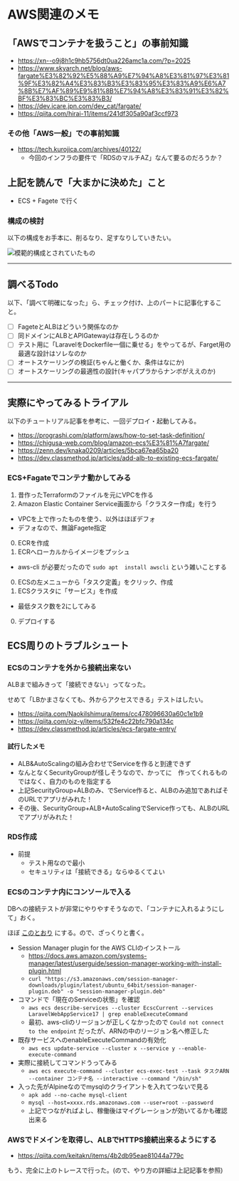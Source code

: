 # AWS関連のメモ

## 「AWSでコンテナを扱うこと」の事前知識

- https://xn--o9j8h1c9hb5756dt0ua226amc1a.com/?p=2025
- https://www.skyarch.net/blog/aws-fargate%E3%82%92%E5%88%A9%E7%94%A8%E3%81%97%E3%81%9F%E3%82%A4%E3%83%B3%E3%83%95%E3%83%A9%E6%A7%8B%E7%AF%89%E9%81%8B%E7%94%A8%E3%83%91%E3%82%BF%E3%83%BC%E3%83%B3/
- https://dev.icare.jpn.com/dev_cat/fargate/
- https://qiita.com/hirai-11/items/241df305a90af3ccf973

### その他「AWS一般」での事前知識

- https://tech.kurojica.com/archives/40122/
  - 今回のインフラの要件で「RDSのマルチAZ」なんて要るのだろうか？

## 上記を読んで「大まかに決めた」こと

- ECS + Fagete で行く

### 構成の検討

以下の構成をお手本に、削るなり、足すなりしていきたい。

![模範的構成とされていたもの](https://www.skyarch.net/blog/wp-content/uploads/2019/04/fargate.png)

---

## 調べるTodo

以下、「調べて明確になった」ら、チェック付け、上のパートに記事化すること。

- [ ] FageteとALBはどういう関係なのか
- [ ] 同ドメインにALBとAPIGatewayは存在しうるのか
- [ ] テスト用に「LaravelをDockerfile一個に乗せる」をやってるが、Farget用の最適な設計はソレなのか
- [ ] オートスケーリングの検証(ちゃんと働くか、条件はなにか)
- [ ] オートスケーリングの最適性の設計(キャパプラからナンボがええのか)

---

## 実際にやってみるトライアル

以下のチュートリアル記事を参考に、一回デプロイ・起動してみる。

- https://prograshi.com/platform/aws/how-to-set-task-definition/
- https://chigusa-web.com/blog/amazon-ecs%E3%81%A7fargate/
- https://zenn.dev/knaka0209/articles/5bca67ea65ba20
- https://dev.classmethod.jp/articles/add-alb-to-existing-ecs-fargate/

### ECS+Fagateでコンテナ動かしてみる

1. 昔作ったTerraformのファイルを元にVPCを作る
0. Amazon Elastic Container Service画面から「クラスター作成」を行う
  - VPCを上で作ったものを使う、以外はほぼデフォ
  - デフォなので、無論Fagete指定
0. ECRを作成
0. ECRへローカルからイメージをプッシュ 
  - aws-cli が必要だったので `sudo apt  install awscli` という雑いことする
0. ECSの左メニューから「タスク定義」をクリック、作成
0. ECSクラスタに「サービス」を作成 
  - 最低タスク数を2にしてみる
0. デプロイする

## ECS周りのトラブルシュート

### ECSのコンテナを外から接続出来ない

ALBまで組みきって「接続できない」ってなった。

せめて「LBかまさなくても、外からアクセスできる」テストはしたい。

- https://qiita.com/NaokiIshimura/items/cc478096630a60c1e1b9
- https://qiita.com/oiz-y/items/532fe4c22bfc790a134c
- https://dev.classmethod.jp/articles/ecs-fargate-entry/

#### 試行したメモ

- ALB&AutoScalingの組み合わせでServiceを作ると到達できず
- なんとなくSecurityGroupが怪しそうなので、かってに　作ってくれるものではなく、自力のものを指定する
- 上記SecurityGroup+ALBのみ、でService作ると、ALBのみ追加であればそのURLでアプリがみれた！
- その後、SecurityGroup+ALB+AutoScalingでService作っても、ALBのURLでアプリがみれた！

### RDS作成

- 前提
  - テスト用なので最小
  - セキュリティは「接続できる」ならゆるくてよい


### ECSのコンテナ内にコンソールで入る

DBへの接続テストが非常にやりやすそうなので、「コンテナに入れるようにして」おく。

ほぼ [このとおり](https://blog.serverworks.co.jp/ecs-exec) にする。ので、ざっくりと書く。

- Session Manager plugin for the AWS CLIのインストール
  - https://docs.aws.amazon.com/systems-manager/latest/userguide/session-manager-working-with-install-plugin.html
  - `curl "https://s3.amazonaws.com/session-manager-downloads/plugin/latest/ubuntu_64bit/session-manager-plugin.deb" -o "session-manager-plugin.deb"`
- コマンドで「現在のServiceの状態」を確認
  - `aws ecs describe-services --cluster EcscCurrent --services LaravelWebAppService17 | grep enableExecuteCommand`
  - 最初、aws-cliのリージョンが正しくなかったので `Could not connect to the endpoint` だったが、ARNの中のリージョン名へ修正した
- 既存サービスへのenableExecuteCommandの有効化
  - `aws ecs update-service --cluster x --service y --enable-execute-command`
- 実際に接続してコマンドうってみる
  - `aws ecs execute-command --cluster ecs-exec-test --task タスクARN --container コンテナ名 --interactive --command "/bin/sh"`
- 入った先がAlpineなのでmysqlのクライアントを入れてつないで見る
  - `apk add --no-cache mysql-client`
  - `mysql --host=xxxx.rds.amazonaws.com --user=root --password`
  - 上記でつながればよし、稼働後はマイグレーションが効いてるかも確認出来る

### AWSでドメインを取得し、ALBでHTTPS接続出来るようにする

- https://qiita.com/keitakn/items/4b2db95eae81044a779c

もう、完全に上のトレースで行った。(ので、やり方の詳細は上記記事を参照)
